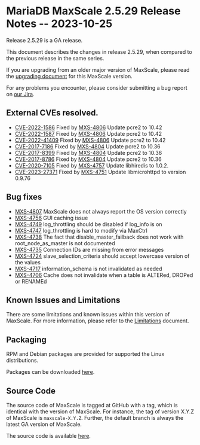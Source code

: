 # MariaDB MaxScale 2.5.29 Release Notes -- 2023-10-25

Release 2.5.29 is a GA release.

This document describes the changes in release 2.5.29, when compared to the
previous release in the same series.

If you are upgrading from an older major version of MaxScale, please read the
[upgrading document](../Upgrading/Upgrading-To-MaxScale-2.5.md) for
this MaxScale version.

For any problems you encounter, please consider submitting a bug
report on [our Jira](https://jira.mariadb.org/projects/MXS).

## External CVEs resolved.

* [CVE-2022-1586](https://www.cve.org/CVERecord?id=CVE-2022-1586) Fixed by [MXS-4806](https://jira.mariadb.org/browse/MXS-4806) Update pcre2 to 10.42
* [CVE-2022-1587](https://www.cve.org/CVERecord?id=CVE-2022-1587) Fixed by [MXS-4806](https://jira.mariadb.org/browse/MXS-4806) Update pcre2 to 10.42
* [CVE-2022-41409](https://www.cve.org/CVERecord?id=CVE-2022-41409) Fixed by [MXS-4806](https://jira.mariadb.org/browse/MXS-4806) Update pcre2 to 10.42
* [CVE-2017-7186](https://www.cve.org/CVERecord?id=CVE-2017-7186) Fixed by [MXS-4804](https://jira.mariadb.org/browse/MXS-4804) Update pcre2 to 10.36
* [CVE-2017-8399](https://www.cve.org/CVERecord?id=CVE-2017-8399) Fixed by [MXS-4804](https://jira.mariadb.org/browse/MXS-4804) Update pcre2 to 10.36
* [CVE-2017-8786](https://www.cve.org/CVERecord?id=CVE-2017-8786) Fixed by [MXS-4804](https://jira.mariadb.org/browse/MXS-4804) Update pcre2 to 10.36
* [CVE-2020-7105](https://www.cve.org/CVERecord?id=CVE-2020-7105) Fixed by [MXS-4757](https://jira.mariadb.org/browse/MXS-4757) Update libhiredis to 1.0.2.
* [CVE-2023-27371](https://www.cve.org/CVERecord?id=CVE-2023-27371) Fixed by [MXS-4751](https://jira.mariadb.org/browse/MXS-4751) Update libmicrohttpd to version 0.9.76

## Bug fixes

* [MXS-4807](https://jira.mariadb.org/browse/MXS-4807) MaxScale does not always report the OS version correctly
* [MXS-4756](https://jira.mariadb.org/browse/MXS-4756) GUI caching issue
* [MXS-4749](https://jira.mariadb.org/browse/MXS-4749) log_throttling should be disabled if log_info is on
* [MXS-4747](https://jira.mariadb.org/browse/MXS-4747) log_throttling is hard to modify via MaxCtrl
* [MXS-4738](https://jira.mariadb.org/browse/MXS-4738) The fact that disable_master_failback does not work with root_node_as_master is not documented
* [MXS-4735](https://jira.mariadb.org/browse/MXS-4735) Connection IDs are missing from error messages
* [MXS-4724](https://jira.mariadb.org/browse/MXS-4724) slave_selection_criteria should accept lowercase version of the values
* [MXS-4717](https://jira.mariadb.org/browse/MXS-4717) information_schema is not invalidated as needed
* [MXS-4706](https://jira.mariadb.org/browse/MXS-4706) Cache does not invalidate when a table is ALTERed, DROPed or RENAMEd

## Known Issues and Limitations

There are some limitations and known issues within this version of MaxScale.
For more information, please refer to the [Limitations](../About/Limitations.md) document.

## Packaging

RPM and Debian packages are provided for supported the Linux distributions.

Packages can be downloaded [here](https://mariadb.com/downloads/#mariadb_platform-mariadb_maxscale).

## Source Code

The source code of MaxScale is tagged at GitHub with a tag, which is identical
with the version of MaxScale. For instance, the tag of version X.Y.Z of MaxScale
is `maxscale-X.Y.Z`. Further, the default branch is always the latest GA version
of MaxScale.

The source code is available [here](https://github.com/mariadb-corporation/MaxScale).
